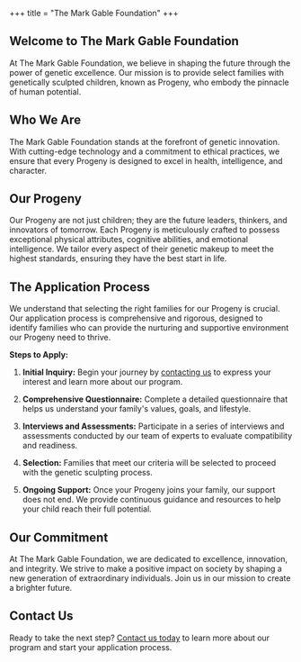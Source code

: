 +++
title = "The Mark Gable Foundation"
+++

## Welcome to The Mark Gable Foundation

At The Mark Gable Foundation, we believe in shaping the future through the power of genetic excellence. Our mission is to provide select families with genetically sculpted children, known as Progeny, who embody the pinnacle of human potential.

## Who We Are

The Mark Gable Foundation stands at the forefront of genetic innovation. With cutting-edge technology and a commitment to ethical practices, we ensure that every Progeny is designed to excel in health, intelligence, and character.

## Our Progeny

Our Progeny are not just children; they are the future leaders, thinkers, and innovators of tomorrow. Each Progeny is meticulously crafted to possess exceptional physical attributes, cognitive abilities, and emotional intelligence. We tailor every aspect of their genetic makeup to meet the highest standards, ensuring they have the best start in life.

## The Application Process

We understand that selecting the right families for our Progeny is crucial. Our application process is comprehensive and rigorous, designed to identify families who can provide the nurturing and supportive environment our Progeny need to thrive.

**Steps to Apply:**

1. **Initial Inquiry:** Begin your journey by [contacting us](/contact) to express your interest and learn more about our program.
	 
2. **Comprehensive Questionnaire:** Complete a detailed questionnaire that helps us understand your family's values, goals, and lifestyle.

3. **Interviews and Assessments:** Participate in a series of interviews and assessments conducted by our team of experts to evaluate compatibility and readiness.

4. **Selection:** Families that meet our criteria will be selected to proceed with the genetic sculpting process.

5. **Ongoing Support:** Once your Progeny joins your family, our support does not end. We provide continuous guidance and resources to help your child reach their full potential.

## Our Commitment

At The Mark Gable Foundation, we are dedicated to excellence, innovation, and integrity. We strive to make a positive impact on society by shaping a new generation of extraordinary individuals. Join us in our mission to create a brighter future.

## Contact Us

Ready to take the next step? [Contact us today](/contact) to learn more about our program and start your application process.

